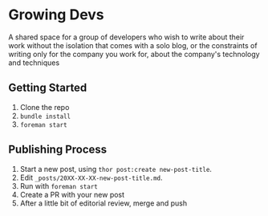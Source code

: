 # Growing Devs #

A shared space for a group of developers who wish to write about their work
without the isolation that comes with a solo blog, or the constraints of
writing only for the company you work for, about the company's technology
and techniques

## Getting Started ##

1. Clone the repo
2. `bundle install`
3. `foreman start`

## Publishing Process ##

1. Start a new post, using `thor post:create new-post-title`.
2. Edit `_posts/20XX-XX-XX-new-post-title.md`.
3. Run with `foreman start`
4. Create a PR with your new post
5. After a little bit of editorial review, merge and push
